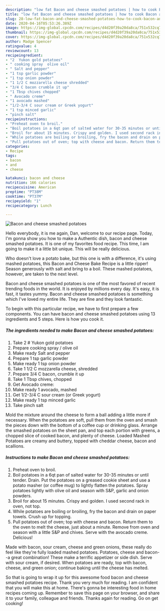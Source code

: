 ```yaml
---
description: "low fat Bacon and cheese smashed potatoes | how to cook Bacon and cheese smashed potatoes"
title: "low fat Bacon and cheese smashed potatoes | how to cook Bacon and cheese smashed potatoes"
slug: 28-low-fat-bacon-and-cheese-smashed-potatoes-how-to-cook-bacon-and-cheese-smashed-potatoes
date: 2020-04-16T05:53:26.389Z
image: https://img-global.cpcdn.com/recipes/d4d20f39a20da8ca/751x532cq70/bacon-and-cheese-smashed-potatoes-recipe-main-photo.jpg
thumbnail: https://img-global.cpcdn.com/recipes/d4d20f39a20da8ca/751x532cq70/bacon-and-cheese-smashed-potatoes-recipe-main-photo.jpg
cover: https://img-global.cpcdn.com/recipes/d4d20f39a20da8ca/751x532cq70/bacon-and-cheese-smashed-potatoes-recipe-main-photo.jpg
author: Madge Spencer
ratingvalue: 4
reviewcount: 13
recipeingredient:
- "2  Yukon gold potatoes"
- " cooking spray  olive oil"
- " Salt and pepper"
- "1 tsp garlic powder"
- "1 tsp onion powder"
- "1 1/2 C mozzarella cheese shredded"
- "3/4 C bacon crumble it up"
- "1 Tbsp chives chopped"
- " Avocado creme"
- "1 avocado mashed"
- "1/2-3/4 C sour cream or Greek yogurt"
- "1 tsp minced garlic"
- "pinch salt"
recipeinstructions:
- "Preheat oven to broil."
- "Boil potatoes in a 6qt pan of salted water for 30-35 minutes or until tender. Drain. Put the potatoes on a greased cookie sheet and use a potato masher (or coffee mug) to lightly flatten the potatoes. Spray potatoes lightly with olive oil and season with S&amp;P, garlic and onion powders."
- "Broil for about 15 minutes. Crispy and golden. I used second rack in oven, not top."
- "While potatoes are boiling or broiling, fry the bacon and drain on paper towels. Crush up for topping."
- "Pull potatoes out of oven; top with cheese and bacon. Return them to the oven to melt the cheese, just about a minute. Remove from oven and season with a little S&amp;P and chives. Serve with the avocado creme. Delicious!"
categories:
- Recipe
tags:
- bacon
- and
- cheese

katakunci: bacon and cheese 
nutrition: 166 calories
recipecuisine: American
preptime: "PT38M"
cooktime: "PT37M"
recipeyield: "1"
recipecategory: Lunch

---
```



![Bacon and cheese smashed potatoes](https://img-global.cpcdn.com/recipes/d4d20f39a20da8ca/751x532cq70/bacon-and-cheese-smashed-potatoes-recipe-main-photo.jpg)

Hello everybody, it is me again, Dan, welcome to our recipe page. Today, I'm gonna show you how to make a Authentic dish, bacon and cheese smashed potatoes. It is one of my favorites food recipe. This time, I am going to make it a little bit unique. This will be really delicious.

Who doesn&#39;t love a potato bake, but this one is with a difference, it&#39;s using mashed potatoes, this Bacon and Cheese Bake Recipe is a little ripper! Season generously with salt and bring to a boil. These mashed potatoes, however, are taken to the next level.

Bacon and cheese smashed potatoes is one of the most favored of recent trending foods in the world. It is enjoyed by millions every day. It's easy, it is fast, it tastes yummy. Bacon and cheese smashed potatoes is something which I've loved my entire life. They are fine and they look fantastic.


To begin with this particular recipe, we have to first prepare a few components. You can have bacon and cheese smashed potatoes using 13 ingredients and 5 steps. Here is how you cook it.

<!--inarticleads1-->

##### The ingredients needed to make Bacon and cheese smashed potatoes:

1. Take 2 # Yukon gold potatoes
1. Prepare  cooking spray / olive oil
1. Make ready  Salt and pepper
1. Prepare 1 tsp garlic powder
1. Make ready 1 tsp onion powder
1. Take 1 1/2 C mozzarella cheese, shredded
1. Prepare 3/4 C bacon, crumble it up
1. Take 1 Tbsp chives, chopped
1. Get  Avocado creme:
1. Make ready 1 avocado, mashed
1. Get 1/2-3/4 C sour cream (or Greek yogurt)
1. Make ready 1 tsp minced garlic
1. Take pinch salt


Mold the mixture around the cheese to form a ball adding a little more if necessary. When the potatoes are soft, pull them from the oven and smash the pieces down with the bottom of a coffee cup or drinking glass. Arrange the smashed potatoes on the sheet pan, and top each portion with greens, a chopped slice of cooked bacon, and plenty of cheese. Loaded Mashed Potatoes are creamy and buttery, topped with cheddar cheese, bacon and scallions. 

<!--inarticleads2-->

##### Instructions to make Bacon and cheese smashed potatoes:

1. Preheat oven to broil.
1. Boil potatoes in a 6qt pan of salted water for 30-35 minutes or until tender. Drain. Put the potatoes on a greased cookie sheet and use a potato masher (or coffee mug) to lightly flatten the potatoes. Spray potatoes lightly with olive oil and season with S&amp;P, garlic and onion powders.
1. Broil for about 15 minutes. Crispy and golden. I used second rack in oven, not top.
1. While potatoes are boiling or broiling, fry the bacon and drain on paper towels. Crush up for topping.
1. Pull potatoes out of oven; top with cheese and bacon. Return them to the oven to melt the cheese, just about a minute. Remove from oven and season with a little S&amp;P and chives. Serve with the avocado creme. Delicious!


Made with bacon, sour cream, cheese and green onions, these really do feel like they&#39;re fully loaded mashed potatoes. Potatoes, cheese and bacon--a great combination! These make a terrific appetizer or side dish. Serve with sour cream, if desired. When potatoes are ready, top with bacon, cheese, and green onion; continue baking until the cheese has melted. 

So that is going to wrap it up for this awesome food bacon and cheese smashed potatoes recipe. Thank you very much for reading. I am confident that you will make this at home. There's gonna be interesting food in home recipes coming up. Remember to save this page on your browser, and share it to your family, colleague and friends. Thanks again for reading. Go on get cooking!
